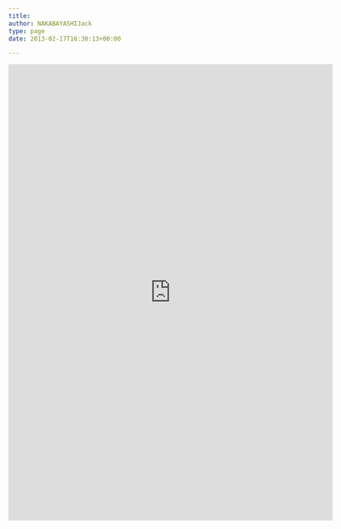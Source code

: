 ```yaml
---
title: 
author: NAKABAYASHIJack
type: page
date: 2013-02-17T16:30:13+00:00

---
```

<iframe src="https://docs.google.com/forms/d/e/1FAIpQLSdwKANQk_ypOO3nvncWK1k0hNNI5kyxkVZEew_iBXczAUMCaA/viewform?embedded=true" width="640" height="900" frameborder="0" marginheight="0" marginwidth="0">読み込んでいます...</iframe>
